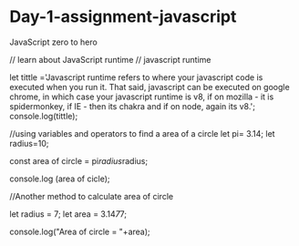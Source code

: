 # Day-1-assignment-javascript
JavaScript zero to hero

// learn about JavaScript runtime
// javascript runtime


let tittle ='Javascript runtime refers to where your javascript code is executed when you run it. That said, javascript can be executed on google chrome, in which case your javascript runtime is v8, if on mozilla - it is spidermonkey, if IE - then its chakra and if on node, again its v8.';
console.log(tittle);


//using variables and operators to find a area of a circle
let pi= 3.14;
let radius=10;

const area of circle = pi*radius*radius;

console.log (area of cicle);


//Another method to calculate area of circle


let radius = 7; 
let area = 3.14*7*7;

console.log("Area of circle = "+area);

